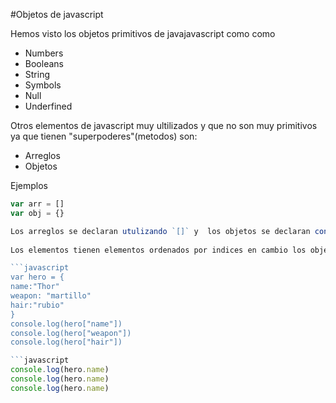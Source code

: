  #Objetos de javascript

 Hemos visto los objetos primitivos de   javajavascript como como

 - Numbers
 - Booleans
 - String
 - Symbols
 - Null
 - Underfined

 Otros elementos de javascript muy ultilizados y que no son muy primitivos ya que tienen "superpoderes"(metodos) son:

 - Arreglos  
 - Objetos 

 Ejemplos

 ```javascript
 var arr = []
 var obj = {}

 Los arreglos se declaran utulizando `[]` y  los objetos se declaran con `{}`
  
Los elementos tienen elementos ordenados por indices en cambio los objetos no tienen indices. Sus elementos se rescatan u obtienen  mediante **llaves**.Ejemplo:

```javascript
var hero = {
name:"Thor"
weapon: "martillo"
hair:"rubio"
}
console.log(hero["name"])
console.log(hero["weapon"])
console.log(hero["hair"])

```javascript
console.log(hero.name)
console.log(hero.name)
console.log(hero.name)
```
